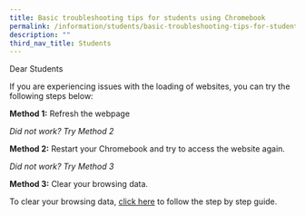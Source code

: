 ```yaml
---
title: Basic troubleshooting tips for students using Chromebook
permalink: /information/students/basic-troubleshooting-tips-for-students-using-chromebook/
description: ""
third_nav_title: Students
---
```

Dear Students  
  
If you are experiencing issues with the loading of websites, you can try the following steps below:  
  
**Method 1:** Refresh the webpage   
  
*Did not work? Try Method 2*
  
**Method 2:** Restart your Chromebook and try to access the website again.  
  
*Did not work? Try Method 3*

**Method 3:** Clear your browsing data.  
  
To clear your browsing data, [click here](/files/Clear%20browsing%20data%20on%20PLD.pdf) to follow the step by step guide.